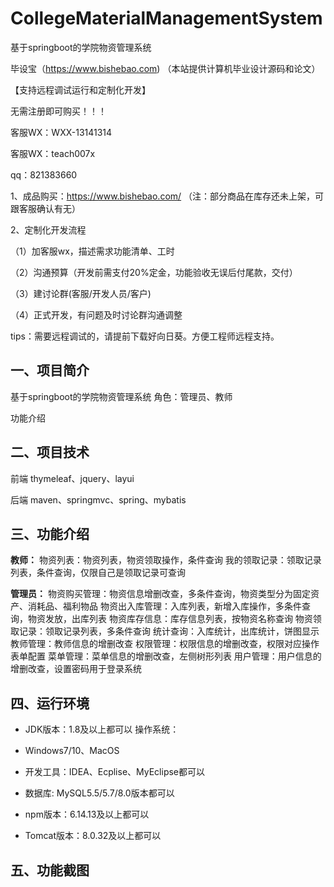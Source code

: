 # CollegeMaterialManagementSystem
 基于springboot的学院物资管理系统

毕设宝（https://www.bishebao.com) （本站提供计算机毕业设计源码和论文）

【支持远程调试运行和定制化开发】

无需注册即可购买！！！

客服WX：WXX-13141314

客服WX：teach007x

qq：821383660


1、成品购买：https://www.bishebao.com/ （注：部分商品在库存还未上架，可跟客服确认有无）

2、定制化开发流程

（1）加客服wx，描述需求功能清单、工时

（2）沟通预算（开发前需支付20%定金，功能验收无误后付尾款，交付）

（3）建讨论群(客服/开发人员/客户)

（4）正式开发，有问题及时讨论群沟通调整

tips：需要远程调试的，请提前下载好向日葵。方便工程师远程支持。
<h2>一、项目简介</h2>
基于springboot的学院物资管理系统
角色：管理员、教师

功能介绍
<h2>二、项目技术</h2>
前端 thymeleaf、jquery、layui

后端 maven、springmvc、spring、mybatis
<h2>三、功能介绍</h2>
<div class="markdown-heading" dir="auto">
<div class="markdown-heading" dir="auto">

<strong>教师：</strong>
物资列表：物资列表，物资领取操作，条件查询
我的领取记录：领取记录列表，条件查询，仅限自己是领取记录可查询

<strong>管理员：</strong>
物资购买管理：物资信息增删改查，多条件查询，物资类型分为固定资产、消耗品、福利物品
物资出入库管理：入库列表，新增入库操作，多条件查询，物资发放，出库列表
物资库存信息：库存信息列表，按物资名称查询
物资领取记录：领取记录列表，多条件查询
统计查询：入库统计，出库统计，饼图显示
教师管理：教师信息的增删改查
权限管理：权限信息的增删改查，权限对应操作表单配置
菜单管理：菜单信息的增删改查，左侧树形列表
用户管理：用户信息的增删改查，设置密码用于登录系统

</div>
</div>
<h2>四、运行环境</h2>
<ul dir="auto">
 	<li>
<p dir="auto">JDK版本：1.8及以上都可以 操作系统：</p>
</li>
 	<li>
<p dir="auto">Windows7/10、MacOS</p>
</li>
 	<li>
<p dir="auto">开发工具：IDEA、Ecplise、MyEclipse都可以</p>
</li>
 	<li>
<p dir="auto">数据库: MySQL5.5/5.7/8.0版本都可以</p>
</li>
 	<li>
<p dir="auto">npm版本：6.14.13及以上都可以</p>
</li>
 	<li>
<p dir="auto">Tomcat版本：8.0.32及以上都可以</p>
</li>
</ul>
<h2>五、功能截图</h2>
<img class="aligncenter size-full wp-image" src="https://www.bishebao.com/wp-content/uploads/2024/07/基于springboot的学院物资管理系统/result/image_1_1.png" alt="" />
<img class="aligncenter size-full wp-image" src="https://www.bishebao.com/wp-content/uploads/2024/07/基于springboot的学院物资管理系统/result/image_2_2.png" alt="" />
<img class="aligncenter size-full wp-image" src="https://www.bishebao.com/wp-content/uploads/2024/07/基于springboot的学院物资管理系统/result/image_3_3.png" alt="" />
<img class="aligncenter size-full wp-image" src="https://www.bishebao.com/wp-content/uploads/2024/07/基于springboot的学院物资管理系统/result/image_4_4.png" alt="" />
<img class="aligncenter size-full wp-image" src="https://www.bishebao.com/wp-content/uploads/2024/07/基于springboot的学院物资管理系统/result/image_5_5.png" alt="" />
<img class="aligncenter size-full wp-image" src="https://www.bishebao.com/wp-content/uploads/2024/07/基于springboot的学院物资管理系统/result/image_6_6.png" alt="" />
<img class="aligncenter size-full wp-image" src="https://www.bishebao.com/wp-content/uploads/2024/07/基于springboot的学院物资管理系统/result/image_7_7.png" alt="" />